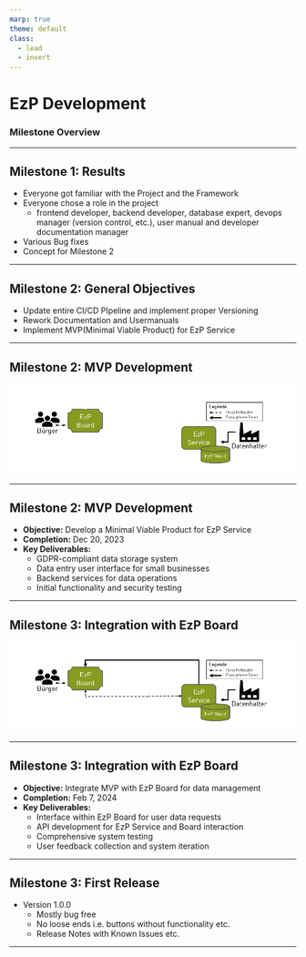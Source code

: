 ```yaml
---
marp: true
theme: default
class: 
  - lead
  - invert
---
```


# EzP Development
### Milestone Overview
---

## Milestone 1: Results

- Everyone got familiar with the Project and the Framework
- Everyone chose a role in the project
    - frontend developer, backend developer, database expert, devops manager (version control, etc.), user manual and developer documentation manager
- Various Bug fixes
- Concept for Milestone 2

---

## Milestone 2: General Objectives

- Update entire CI/CD PIpeline and implement proper Versioning
- Rework Documentation and Usermanuals
- Implement MVP(Minimal Viable Product) for EzP Service


---

## Milestone 2: MVP Development
![MVP Development](./Ezp_MS2.png)

---

## Milestone 2: MVP Development

- **Objective:** Develop a Minimal Viable Product for EzP Service
- **Completion:** Dec 20, 2023
- **Key Deliverables:**
  - GDPR-compliant data storage system
  - Data entry user interface for small businesses
  - Backend services for data operations
  - Initial functionality and security testing

---

## Milestone 3: Integration with EzP Board
![Integration with EzP Board](./EzP_MS3.png)

---

## Milestone 3: Integration with EzP Board

- **Objective:** Integrate MVP with EzP Board for data management
- **Completion:** Feb 7, 2024
- **Key Deliverables:**
  - Interface within EzP Board for user data requests
  - API development for EzP Service and Board interaction
  - Comprehensive system testing
  - User feedback collection and system iteration

---

## Milestone 3: First Release

- Version 1.0.0
    - Mostly bug free
    - No loose ends i.e. buttons without functionality etc.
    - Release Notes with Known Issues etc.

---
